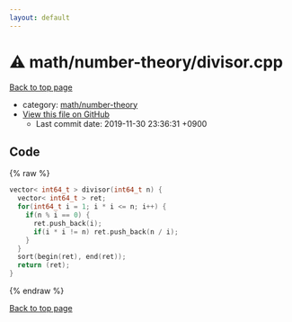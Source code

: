 ```yaml
---
layout: default
---
```


<!-- mathjax config similar to math.stackexchange -->
<script type="text/javascript" async
  src="https://cdnjs.cloudflare.com/ajax/libs/mathjax/2.7.5/MathJax.js?config=TeX-MML-AM_CHTML">
</script>
<script type="text/x-mathjax-config">
  MathJax.Hub.Config({
    TeX: { equationNumbers: { autoNumber: "AMS" }},
    tex2jax: {
      inlineMath: [ ['$','$'] ],
      processEscapes: true
    },
    "HTML-CSS": { matchFontHeight: false },
    displayAlign: "left",
    displayIndent: "2em"
  });
</script>

<script type="text/javascript" src="https://cdnjs.cloudflare.com/ajax/libs/jquery/3.4.1/jquery.min.js"></script>
<script src="https://cdn.jsdelivr.net/npm/jquery-balloon-js@1.1.2/jquery.balloon.min.js" integrity="sha256-ZEYs9VrgAeNuPvs15E39OsyOJaIkXEEt10fzxJ20+2I=" crossorigin="anonymous"></script>
<script type="text/javascript" src="../../../assets/js/copy-button.js"></script>
<link rel="stylesheet" href="../../../assets/css/copy-button.css" />


# :warning: math/number-theory/divisor.cpp
<a href="../../../index.html">Back to top page</a>

* category: <a href="../../../index.html#d4a327615e3a055131f0682831111ce2">math/number-theory</a>
* <a href="{{ site.github.repository_url }}/blob/master/math/number-theory/divisor.cpp">View this file on GitHub</a>
    - Last commit date: 2019-11-30 23:36:31 +0900




## Code
{% raw %}
```cpp
vector< int64_t > divisor(int64_t n) {
  vector< int64_t > ret;
  for(int64_t i = 1; i * i <= n; i++) {
    if(n % i == 0) {
      ret.push_back(i);
      if(i * i != n) ret.push_back(n / i);
    }
  }
  sort(begin(ret), end(ret));
  return (ret);
}

```
{% endraw %}

<a href="../../../index.html">Back to top page</a>

